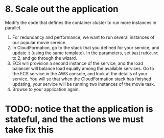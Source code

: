# 8. Scale out the application

Modify the code that defines the container cluster to run more instances in parallel.

1. For redundancy and performance, we want to run several instances of our popular movie service.
2. In CloudFormation, go to the stack that you defined for your service, and update it (using the same template). In the parameters, set `DesiredCount` to 2, and go through the wizard.
3. ECS will provision a second instance of the service, and the load balancer will balance load equally among the available services. Go to the ECS service in the AWS console, and look at the details of your service. You will se that when the CloudFormation stack has finished updating, your service will be running two instances of the movie task.
4. Browse to your application again.
# TODO: notice that the application is stateful, and the actions we must take fix this